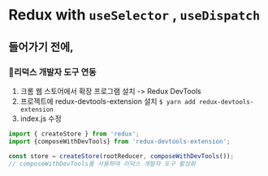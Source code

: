 # Redux with `useSelector` , `useDispatch` 

## 들어가기 전에,

### 📍리덕스 개발자 도구 연동

1. 크롬 웹 스토어에서 확장 프로그램 설치 -> Redux DevTools
2. 프로젝트에 redux-devtools-extension 설치
`$ yarn add redux-devtools-extension`
3. index.js 수정
```javascript
import { createStore } from 'redux';
import {composeWithDevTools} from 'redux-devtools-extension';

const store = createStore(rootReducer, composeWithDevTools());
// composeWithDevTools를 사용하여 리덕스 개발자 도구 활성화
```
